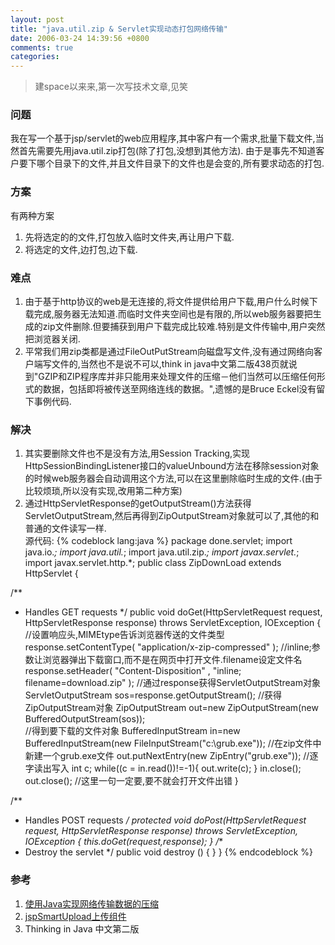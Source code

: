 ```yaml
---
layout: post
title: "java.util.zip & Servlet实现动态打包网络传输"
date: 2006-03-24 14:39:56 +0800
comments: true
categories: 
---
```

> 建space以来来,第一次写技术文章,见笑
 
### 问题
我在写一个基于jsp/servlet的web应用程序,其中客户有一个需求,批量下载文件,当然首先需要先用java.util.zip打包(除了打包,没想到其他方法).
由于是事先不知道客户要下哪个目录下的文件,并且文件目录下的文件也是会变的,所有要求动态的打包.
 
### 方案
有两种方案   

1. 先将选定的的文件,打包放入临时文件夹,再让用户下载.   
2. 将选定的文件,边打包,边下载.
 
### 难点
1. 由于基于http协议的web是无连接的,将文件提供给用户下载,用户什么时候下载完成,服务器无法知道.而临时文件夹空间也是有限的,所以web服务器要把生成的zip文件删除.但要捕获到用户下载完成比较难.特别是文件传输中,用户突然把浏览器关闭.
2. 平常我们用zip类都是通过FileOutPutStream向磁盘写文件,没有通过网络向客户端写文件的,当然也不是说不可以,think in java中文第二版438页就说到"GZIP和ZIP程序库并非只能用来处理文件的压缩－他们当然可以压缩任何形式的数据，包括即将被传送至网络连线的数据。",遗憾的是Bruce Eckel没有留下事例代码.
 
### 解决
1. 其实要删除文件也不是没有方法,用Session Tracking,实现HttpSessionBindingListener接口的valueUnbound方法在移除session对象的时候web服务器会自动调用这个方法,可以在这里删除临时生成的文件.(由于比较烦琐,所以没有实现,改用第二种方案)
2. 通过HttpServletResponse的getOutputStream()方法获得ServletOutputStream,然后再得到ZipOutputStream对象就可以了,其他的和普通的文件读写一样.   
源代码:
{% codeblock lang:java %}
package done.servlet;
import java.io.*;
import java.util.*;
import java.util.zip.*;
import javax.servlet.*;
import javax.servlet.http.*;
public class ZipDownLoad extends HttpServlet {
 
 /**
 * Handles GET requests
 */
 public void doGet(HttpServletRequest request, HttpServletResponse response) throws ServletException, IOException {
  //设置响应头,MIMEtype告诉浏览器传送的文件类型
  response.setContentType( "application/x-zip-compressed" );
  //inline;参数让浏览器弹出下载窗口,而不是在网页中打开文件.filename设定文件名
  response.setHeader( "Content-Disposition" , "inline; filename=download.zip" );
  //通过response获得ServletOutputStream对象
  ServletOutputStream sos=response.getOutputStream();
  //获得ZipOutputStream对象
  ZipOutputStream out=new ZipOutputStream(new BufferedOutputStream(sos));  
  //得到要下载的文件对象
  BufferedInputStream in=new BufferedInputStream(new FileInputStream("c:\\grub.exe"));
  //在zip文件中新建一个grub.exe文件
  out.putNextEntry(new ZipEntry("grub.exe"));
  //逐字读出写入
  int c;
  while((c = in.read())!=-1){
   out.write(c);
  }
  in.close();
  out.close(); //这里一句一定要,要不就会打开文件出错
 }
 
 /**
 * Handles POST requests
 */
 protected void doPost(HttpServletRequest request, HttpServletResponse response) throws ServletException, IOException {
  this.doGet(request,response);
    }
 /**
 * Destroy the servlet
 */
 public void  destroy () {
 }
}
{% endcodeblock %}
### 参考
1. [使用Java实现网络传输数据的压缩](http://www.it023.com/software/develop/program/java/2004-04-06/1081241135d12639.html)
2. [jspSmartUpload上传组件](http://www.dwww.cn/new/2006391954281269.html)
3. Thinking in Java 中文第二版